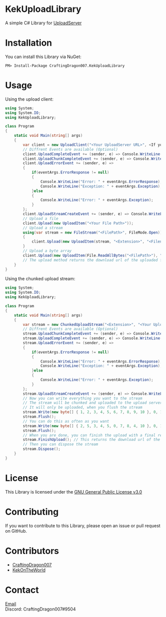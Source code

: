 # KekUploadLibrary
A simple C# Library for [UploadServer](https://github.com/KotwOSS/kekupload-server)

# Installation
You can install this Library via NuGet:

```
PM> Install-Package CraftingDragon007.KekUploadLibrary
```

# Usage
Using the upload client:
```C#
using System;
using System.IO;
using KekUploadLibrary;

class Program
{
    static void Main(string[] args)
	{
	    var client = new UploadClient("<Your UploadServer URL>", <If you want to also upload the filenames>);
	    // Diffrent Events are available (Optional)
	    client.UploadCompleteEvent += (sender, e) => Console.WriteLine("Upload Complete: " + e.FileUrl);
	    client.UploadChunkCompleteEvent += (sender, e) => Console.WriteLine("Upload progress: {0}/{1}", e.CurrentChunkCount + 1, e.TotalChunkCount);
	    client.UploadErrorEvent += (sender, e) => 
	    {
	        if(eventArgs.ErrorResponse != null)
	        {
	            Console.WriteLine("Error: " + eventArgs.ErrorResponse);
	            Console.WriteLine("Exception: " + eventArgs.Exception);
	        }else
	        {
	            Console.WriteLine("Error: " + eventArgs.Exception);
	        }
	    };
	    client.UploadStreamCreateEvent += (sender, e) => Console.WriteLine("Upload Stream created: " + e.UploadStreamId);
	    // Upload a file
	    client.Upload(new UploadItem("<Your File Path>"));
	    // Upload a stream
	    using(var stream = new FileStream("<FilePath>", FileMode.Open))
	    {
	        client.Upload(new UploadItem(stream, "<Extension>", "<Filename>")); // the filename is optional and must not contain the extension
	    }
	    // Upload a byte array
	    client.Upload(new UploadItem(File.ReadAllBytes("<FilePath>"), "<Extension>", "<Filename>")); // the filename is optional and must not contain the extension
	    // The upload method returns the download url of the uploaded file
	}
}
```
Using the chunked upload stream:
```C#
using System;
using System.IO;
using KekUploadLibrary;

class Program
{
    static void Main(string[] args)
    {
        var stream = new ChunkedUploadStream("<Extension>", "<Your UploadServer URL>", "<Filename>"); // the filname can be null and must not contain the extension
        // Diffrent Events are available (Optional)
        stream.UploadChunkCompleteEvent += (sender, e) => Console.WriteLine("Upload progress: {0}/{1}", e.CurrentChunkCount + 1, e.TotalChunkCount);
        stream.UploadCompleteEvent += (sender, e) => Console.WriteLine("Upload Complete: " + e.FileUrl);
        stream.UploadErrorEvent += (sender, e) => 
        {
            if(eventArgs.ErrorResponse != null)
            {
                Console.WriteLine("Error: " + eventArgs.ErrorResponse);
                Console.WriteLine("Exception: " + eventArgs.Exception);
            }else
            {
                Console.WriteLine("Error: " + eventArgs.Exception);
            }
        };
        stream.UploadStreamCreateEvent += (sender, e) => Console.WriteLine("Upload Stream created: " + e.UploadStreamId);
        // Now you can write everything you want to the stream
        // The stream will be chunked and uploaded to the upload server
        // It will only be uploaded, when you flush the stream
        stream.Write(new byte[] { 1, 2, 3, 4, 5, 6, 7, 8, 9, 10 }, 0, 10);
        stream.Flush();
        // You can do this as often as you want
        stream.Write(new byte[] { 2, 5, 3, 4, 5, 0, 7, 8, 4, 10 }, 0, 10);
        stream.Flush();
        // When you are done, you can finish the upload with a final request
        stream.FinishUpload(); // This returns the download url of the uploaded bytes
        // Then you can dispose the stream
        stream.Dispose();
    }
}
```

# License
This Library is licensed under the [GNU General Public License v3.0](https://www.gnu.org/licenses/gpl-3.0.en.html)

# Contributing
If you want to contribute to this Library, please open an issue or pull request on GitHub.

# Contributors
 - [CraftingDragon007](https://github.com/CraftingDragon007)
 - [KekOnTheWorld](https://github.com/KekOnTheWorld)

# Contact
[Email](mailto:craftingdragon007@outlook.com)
<br>
Discord: CraftingDragon007#9504